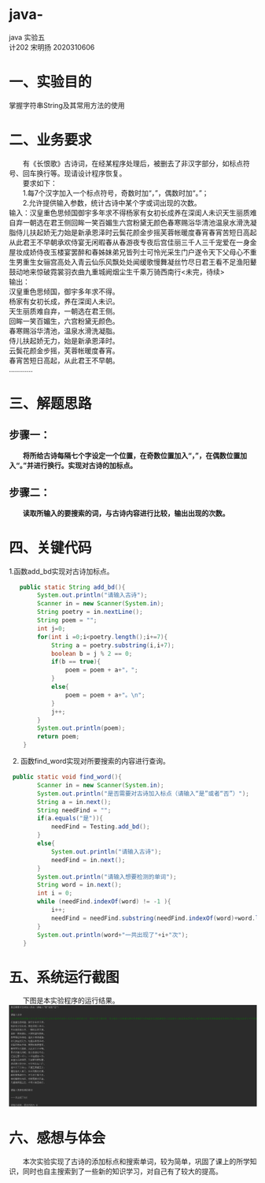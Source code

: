 # java-
java 实验五
<br>计202 宋明扬 2020310606
# 一、实验目的
掌握字符串String及其常用方法的使用
# 二、业务要求
&emsp;&emsp;有《长恨歌》古诗词，在经某程序处理后，被删去了非汉字部分，如标点符号、回车换行等。现请设计程序恢复。
<br>&emsp;&emsp;要求如下：
<br>&emsp;&emsp;1.每7个汉字加入一个标点符号，奇数时加“，”，偶数时加“。”；
<br>&emsp;&emsp;2.允许提供输入参数，统计古诗中某个字或词出现的次数。
<br>输入：汉皇重色思倾国御宇多年求不得杨家有女初长成养在深闺人未识天生丽质难自弃一朝选在君王侧回眸一笑百媚生六宫粉黛无颜色春寒赐浴华清池温泉水滑洗凝脂侍儿扶起娇无力始是新承恩泽时云鬓花颜金步摇芙蓉帐暖度春宵春宵苦短日高起从此君王不早朝承欢侍宴无闲暇春从春游夜专夜后宫佳丽三千人三千宠爱在一身金屋妆成娇侍夜玉楼宴罢醉和春姊妹弟兄皆列士可怜光采生门户遂令天下父母心不重生男重生女骊宫高处入青云仙乐风飘处处闻缓歌慢舞凝丝竹尽日君王看不足渔阳鼙鼓动地来惊破霓裳羽衣曲九重城阙烟尘生千乘万骑西南行<未完，待续>
<br>输出：
<br>汉皇重色思倾国，御宇多年求不得。
<br>杨家有女初长成，养在深闺人未识。
<br>天生丽质难自弃，一朝选在君王侧。
<br>回眸一笑百媚生，六宫粉黛无颜色。
<br>春寒赐浴华清池，温泉水滑洗凝脂。
<br>侍儿扶起娇无力，始是新承恩泽时。
<br>云鬓花颜金步摇，芙蓉帐暖度春宵。
<br>春宵苦短日高起，从此君王不早朝。
<br>............
# 三、解题思路
## **步骤一**：
&emsp;&emsp;**将所给古诗每隔七个字设定一个位置，在奇数位置加入“，”，在偶数位置加入“。”并进行换行。实现对古诗的加标点。**
## **步骤二**：
&emsp;&emsp;**读取所输入的要搜索的词，与古诗内容进行比较，输出出现的次数。**
# 四、关键代码
1.函数add_bd实现对古诗加标点。
```java 
   public static String add_bd(){
        System.out.println("请输入古诗");
        Scanner in = new Scanner(System.in);
        String poetry = in.nextLine();
        String poem = "";
        int j=0;
        for(int i =0;i<poetry.length();i+=7){
            String a = poetry.substring(i,i+7);
            boolean b = j % 2 == 0;
            if(b == true){
                poem = poem + a+"，";
            }
            else{
                poem = poem + a+"。\n";
            }
            j++;
        }
        System.out.println(poem);
        return poem;
    }

```
2. 函数find_word实现对所要搜索的内容进行查询。
```java
 public static void find_word(){
        Scanner in = new Scanner(System.in);
        System.out.println("是否需要对古诗加入标点（请输入“是”或者“否”）");
        String a = in.next();
        String needFind = "";
        if(a.equals("是")){
            needFind = Testing.add_bd();
        }
        else{
            System.out.println("请输入古诗");
            needFind = in.next();
        }
        System.out.println("请输入想要检测的单词");
        String word = in.next();
        int i = 0;
        while (needFind.indexOf(word) != -1 ){
            i++;
            needFind = needFind.substring(needFind.indexOf(word)+word.length());
        }
        System.out.println(word+"一共出现了"+i+"次");
    }
```
# 五、系统运行截图
&emsp;&emsp;下图是本实验程序的运行结果。
<br>![avatar](https://github.com/songmingyang01/java-/blob/main/%E5%B1%8F%E5%B9%95%E6%88%AA%E5%9B%BE%202021-12-09%20171206.png)
# 六、感想与体会
&emsp;&emsp;本次实验实现了古诗的添加标点和搜索单词，较为简单，巩固了课上的所学知识，同时也自主搜索到了一些新的知识学习，对自己有了较大的提高。

